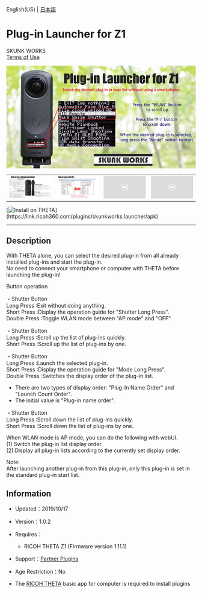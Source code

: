 English(US) | [日本語](README.ja.md)

# Plug-in Launcher for Z1
SKUNK WORKS  
[Terms of Use](https://theta360.com/en/legal/terms_of_use_plugins/)

<div align="center">
 <img src="1.png">

 <table>
  <tr>
   <td><img src="2.png"></td>
   <td><img src="3.png"></td>
   <td><img src="../../resources/common/img/noimg.png"></td>
   <td><img src="../../resources/common/img/noimg.png"></td>
  </tr>
 </table>
</div>

[![Install on THETA](https://assets.ricoh360.com/image/upload/v1/front/theta/install-button.svg?)](https://link.ricoh360.com/plugins/skunkworks.launcher/apk)

***

## Description
With THETA alone, you can select the desired plug-in from all already installed plug-ins and start the plug-in.  
No need to connect your smartphone or computer with THETA before launching the plug-in!  
  
Button operation  
  
・Shutter Button  
Long Press :Exit without doing anything.  
Short Press :Display the operation guide for "Shutter Long Press".  
Double Press :Toggle WLAN mode between "AP mode" and "OFF".  
  
・Shutter Button  
Long Press :Scroll up the list of plug-ins quickly.  
Short Press :Scroll up the list of plug-ins by one.  
  
・Shutter Button  
Long Press :Launch the selected plug-in.  
Short Press :Display the operation guide for "Mode Long Press".  
Double Press :Switches the display order of the plug-in list.  
* There are two types of display order: "Plug-In Name Order" and "Lounch Count Order".  
* The initial value is "Plug-in name order".  
  
・Shutter Button  
Long Press :Scroll down the list of plug-ins quickly.  
Short Press :Scroll down the list of plug-ins by one.  
  
  
When WLAN mode is AP mode, you can do the following with webUI.  
(1) Switch the plug-in list display order.  
(2) Display all plug-in lists according to the currently set display order.  
  
Note:  
After launching another plug-in from this plug-in, only this plug-in is set in the standard plug-in start list.  

## Information
  * Updated：2019/10/17
  * Version：1.0.2
  * Requires：
    * RICOH THETA Z1 (Firmware version 1.11.1)
  * Support：[Partner Plugins](https://github.com/theta-skunkworks/theta-plug-in-launcher)
  * Age Restriction：No

* The [RICOH THETA](https://theta360.com/ja/about/application/pc.html#app-detail-01) basic app for computer is required to install plugins

